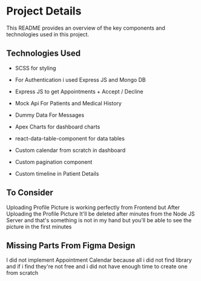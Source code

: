 # Project Details

This README provides an overview of the key components and technologies used in this project.

## Technologies Used

- SCSS for styling

- For Authentication i used Express JS and Mongo DB
- Express JS to get Appointments + Accept / Decline
- Mock Api For Patients and Medical History
- Dummy Data For Messages

- Apex Charts for dashboard charts
- react-data-table-component for data tables

- Custom calendar from scratch in dashboard
- Custom pagination component
- Custom timeline in Patient Details

## To Consider

Uploading Profile Picture is working perfectly from Frontend but After Uploading the Profile Picture It'll be deleted after minutes from the Node JS Server and that's something is not in my hand but you'll be able to see the picture in the first minutes

## Missing Parts From Figma Design

I did not implement Appointment Calendar because all i did not find library and if i find they're not free and i did not have enough time to create one from scratch
